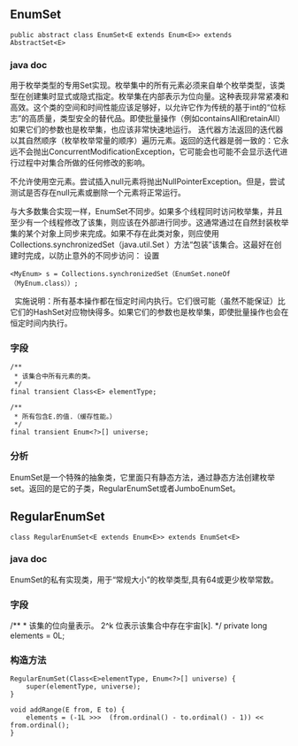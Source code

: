## EnumSet ##

    public abstract class EnumSet<E extends Enum<E>> extends AbstractSet<E>

### java doc ###

用于枚举类型的专用Set实现。枚举集中的所有元素必须来自单个枚举类型，该类型在创建集时显式或隐式指定。枚举集在内部表示为位向量。这种表现非常紧凑和高效。这个类的空间和时间性能应该足够好，以允许它作为传统的基于int的“位标志”的高质量，类型安全的替代品。即使批量操作（例如containsAll和retainAll）如果它们的参数也是枚举集，也应该非常快速地运行。
迭代器方法返回的迭代器以其自然顺序（枚举枚举常量的顺序）遍历元素。返回的迭代器是弱一致的：它永远不会抛出ConcurrentModificationException，它可能会也可能不会显示迭代进行过程中对集合所做的任何修改的影响。

不允许使用空元素。尝试插入null元素将抛出NullPointerException。但是，尝试测试是否存在null元素或删除一个元素将正常运行。

与大多数集合实现一样，EnumSet不同步。如果多个线程同时访问枚举集，并且至少有一个线程修改了该集，则应该在外部进行同步。这通常通过在自然封装枚举集的某个对象上同步来完成。如果不存在此类对象，则应使用Collections.synchronizedSet（java.util.Set <T>）方法“包装”该集合。这最好在创建时完成，以防止意外的不同步访问：
设置

    <MyEnum> s = Collections.synchronizedSet（EnumSet.noneOf（MyEnum.class））;
 
实施说明：所有基本操作都在恒定时间内执行。它们很可能（虽然不能保证）比它们的HashSet对应物快得多。如果它们的参数也是枚举集，即使批量操作也会在恒定时间内执行。

### 字段 ###

    /**
     * 该集合中所有元素的类。
     */
    final transient Class<E> elementType;

    /**
     * 所有包含E.的值.（缓存性能。）
     */
    final transient Enum<?>[] universe;

### 分析 ###

EnumSet是一个特殊的抽象类，它里面只有静态方法，通过静态方法创建枚举set。返回的是它的子类，RegularEnumSet或者JumboEnumSet。


## RegularEnumSet ##

    class RegularEnumSet<E extends Enum<E>> extends EnumSet<E>

### java doc ###

EnumSet的私有实现类，用于“常规大小”的枚举类型,具有64或更少枚举常数。


### 字段 ###
   /**
     * 该集的位向量表示。 2^k 位表示该集合中存在宇宙[k].
     */
    private long elements = 0L;


### 构造方法 ###

    RegularEnumSet(Class<E>elementType, Enum<?>[] universe) {
        super(elementType, universe);
    }

    void addRange(E from, E to) {
        elements = (-1L >>>  (from.ordinal() - to.ordinal() - 1)) << from.ordinal();
    }


